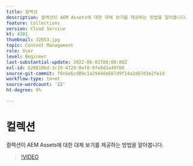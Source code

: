 ```yaml
---
title: 컬렉션
description: 컬렉션이 AEM Assets에 대한 대체 보기를 제공하는 방법을 알아봅니다.
feature: Collections
version: Cloud Service
kt: 4301
thumbnail: 32053.jpg
topic: Content Management
role: User
level: Beginner
last-substantial-update: 2022-06-01T00:00:00Z
exl-id: b28810bd-1c19-4720-8ef0-9fe8d3a49708
source-git-commit: f0c6e6cd09c1a2944de667d9f14a2d87d3e2fe1d
workflow-type: tm+mt
source-wordcount: '22'
ht-degree: 9%

---
```


# 컬렉션

컬렉션이 AEM Assets에 대한 대체 보기를 제공하는 방법을 알아봅니다.

>[!VIDEO](https://video.tv.adobe.com/v/32053/?quality=12&learn=on&hidetitle=true)
